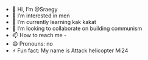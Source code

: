 - 👋 Hi, I’m @Sraegy
- 👀 I’m interested in men
- 🌱 I’m currently learning kak kakat
- 💞️ I’m looking to collaborate on building communism
- 📫 How to reach me -
- 😄 Pronouns: no
- ⚡ Fun fact: My name is Attack helicopter Mi24

<!---
Sraegyy/Sraegyy is a ✨ special ✨ repository because its `README.md` (this file) appears on your GitHub profile.
You can click the Preview link to take a look at your changes.
--->
